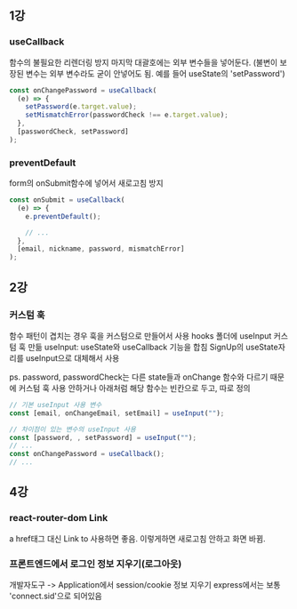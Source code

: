 ## 1강

### useCallback

함수의 불필요한 리렌더링 방지
마지막 대괄호에는 외부 변수들을 넣어둔다.
(불변이 보장된 변수는 외부 변수라도 굳이 안넣어도 됨.
예를 들어 useState의 'setPassword')

```javascript
const onChangePassword = useCallback(
  (e) => {
    setPassword(e.target.value);
    setMismatchError(passwordCheck !== e.target.value);
  },
  [passwordCheck, setPassword]
);
```

### preventDefault

form의 onSubmit함수에 넣어서 새로고침 방지

```javascript
const onSubmit = useCallback(
  (e) => {
    e.preventDefault();

    // ...
  },
  [email, nickname, password, mismatchError]
);
```

## 2강

### 커스텀 훅

함수 패턴이 겹치는 경우 훅을 커스텀으로 만들어서 사용
hooks 폴더에 useInput 커스텀 훅 만듦
useInput: useState와 useCallback 기능을 합침
SignUp의 useState자리를 useInput으로 대체해서 사용

ps. password, passwordCheck는 다른 state들과 onChange 함수와 다르기 때문에 커스텀 훅 사용 안하거나 아래처럼 해당 함수는 빈칸으로 두고, 따로 정의

```javascript
// 기본 useInput 사용 변수
const [email, onChangeEmail, setEmail] = useInput("");

// 차이점이 있는 변수의 useInput 사용
const [password, , setPassword] = useInput("");
// ...
const onChangePassword = useCallback();
// ...
```

## 4강

### react-router-dom Link

a href태그 대신 Link to 사용하면 좋음.
이렇게하면 새로고침 안하고 화면 바뀜.

### 프론트엔드에서 로그인 정보 지우기(로그아웃)

개발자도구 -> Application에서 session/cookie 정보 지우기
express에서는 보통 'connect.sid'으로 되어있음

